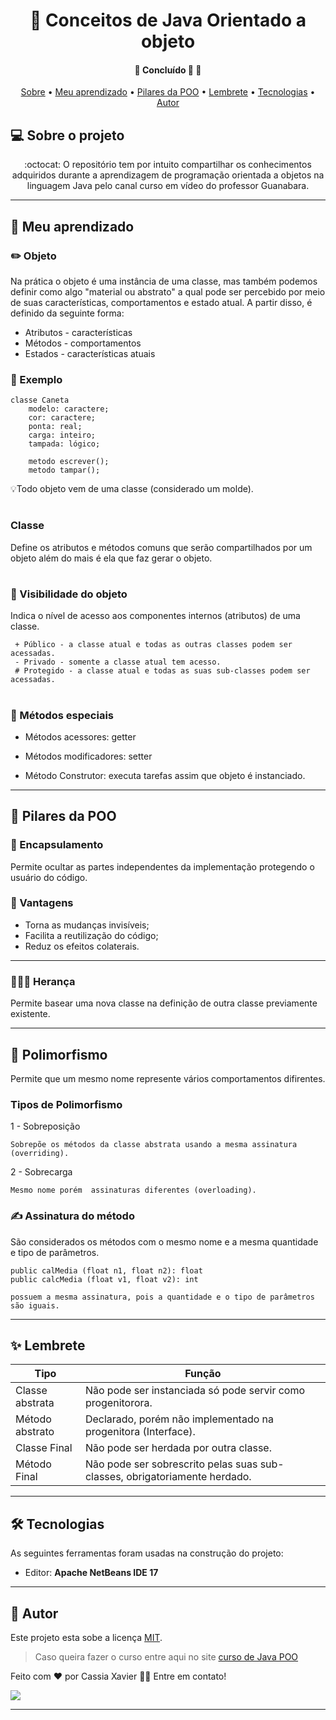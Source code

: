 <h1 align="center">
    <a>🔗 Conceitos de Java Orientado a objeto  </a>
</h1> 

<h4 align="center"> 
	🚧 Concluído 🚀 🚧
</h4>

<p align="center">
 <a href="#-sobre-o-projeto">Sobre</a> •
 <a href="#-meu-aprendizado">Meu aprendizado</a> • 
 <a href="#-pilares-da-poo">Pilares da POO</a> •
 <a href="#-lembrete">Lembrete</a> • 
 <a href="#-tecnologias">Tecnologias</a> •
 <a href="#-autor">Autor</a> 
</p>


## 💻 Sobre o projeto

<p align="center"> :octocat: O repositório tem por intuito compartilhar os conhecimentos adquiridos durante a aprendizagem 
de programação orientada a objetos na linguagem Java pelo canal curso em vídeo do professor Guanabara.</p>


---


## 📓 Meu aprendizado

###  ✏️ Objeto

Na prática o objeto é uma instância de uma classe, mas também podemos definir como algo "material ou abstrato" a qual 
pode ser percebido por meio de suas características, comportamentos e estado atual. A partir disso, é definido da
seguinte forma:

- Atributos - características
- Métodos - comportamentos
- Estados - características atuais

### 🎲 Exemplo
	
	classe Caneta
		modelo: caractere;
		cor: caractere;
		ponta: real;
		carga: inteiro;
		tampada: lógico;
		
		metodo escrever();
		metodo tampar();
		
💡Todo objeto vem de uma classe (considerado um molde).

#

### Classe

Define os atributos e métodos comuns que serão compartilhados por um objeto além do mais é ela que faz gerar o objeto.

#

### 👀 Visibilidade do objeto 

Indica o nível de acesso aos componentes internos (atributos) de uma classe.

	 + Público - a classe atual e todas as outras classes podem ser acessadas.
	 - Privado - somente a classe atual tem acesso.
	 # Protegido - a classe atual e todas as suas sub-classes podem ser acessadas.

#

### :stars: Métodos especiais

- Métodos acessores: getter

- Métodos modificadores: setter

- Método Construtor: executa tarefas assim que objeto é instanciado.

---

## 📌 Pilares da POO

### 🔋 Encapsulamento
Permite ocultar as partes independentes da implementação
protegendo o usuário do código.

### 🎲 Vantagens
- Torna as mudanças invisíveis;
- Facilita a reutilização do código;
- Reduz os efeitos colaterais.

---

### :family_man_girl_girl: Herança
Permite basear uma nova classe na definição de outra classe previamente existente.

---
 
## :busts_in_silhouette: Polimorfismo
Permite que um mesmo nome represente vários comportamentos difirentes.

### Tipos de Polimorfismo

   1 - Sobreposição 
   
   	Sobrepõe os métodos da classe abstrata usando a mesma assinatura (overriding).
   
   2 - Sobrecarga 
   	
	Mesmo nome porém  assinaturas diferentes (overloading).
   
### ✍️ Assinatura do método
 São considerados os métodos com o mesmo nome e a mesma quantidade e tipo de parâmetros.
	
 	public calMedia (float n1, float n2): float
	public calcMedia (float v1, float v2): int
	
	possuem a mesma assinatura, pois a quantidade e o tipo de parâmetros são iguais. 
 
 ---
 
## ✨ Lembrete 

| Tipo | Função |
| --- | --- |
| Classe abstrata | Não pode ser instanciada só pode servir como progenitorora.  |	
| Método abstrato | Declarado, porém não implementado na progenitora (Interface). |
| Classe Final 	  | Não pode ser herdada por outra classe.		         |
| Método Final 	  | Não pode ser sobrescrito pelas suas sub-classes, obrigatoriamente herdado. |  

---

## 🛠 Tecnologias

As seguintes ferramentas foram usadas na construção do projeto:

-   Editor:  **Apache NetBeans IDE 17** 

---


## 📝 Autor

Este projeto esta sobe a licença [MIT](./LICENSE).

> Caso queira fazer o curso entre aqui no site [curso de Java POO](https://www.cursoemvideo.com/curso/java-poo/)


Feito com ❤️ por Cassia Xavier 👋🏽 Entre em contato!

<a href="https://www.linkedin.com/in/c%C3%A1ssia-xavier-mendes-dos-santos/" target="_blank"><img src="https://img.shields.io/badge/-LinkedIn-%230077B5?style=flat-square&logo=linkedin&logoColor=white" target="_blank"></a>  



---

